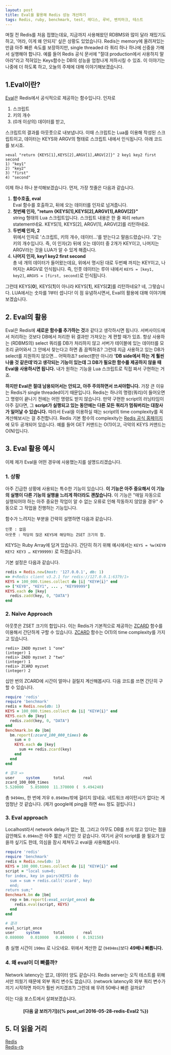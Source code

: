```yaml
---
layout: post
title: Eval을 활용해 Redis 성능 개선하기
tags: Redis, ruby, benchmark, test, 레디스, 루비, 벤치마크, 테스트
---
```


며칠 전 Redis를 처음 접했는데요, 지금까지 사용해왔던 RDBMS와 많이 달라 재밌기도 하고, '어라, 이게 왜 안되지' 싶은 상황도 있었습니다. Redis는 memory에 올려져있는 만큼 아주 빠른 속도를 보장하지만, single threaded 라 쿼리 하나 하나에 신중을 가해서 실행해야 합니다. 예를 들어 Redis 공식 문서에 "절대 production에서 사용하지 말아라"라고 적혀있는 Keys함수는 DB의 성능을 엄청나게 저하시킬 수 있죠. 이 이야기는 나중에 더 하도록 하고, 오늘의 주제에 대해 이야기해보겠습니다.

## 1.Eval이란?
[Eval](http://redis.io/commands/EVAL)은 Redis에서 공식적으로 제공하는 함수입니다. 인자로

1. 스크립트
2. 키의 개수
3. (0개 이상의) 데이터를 받고,  

스크립트의 결과를 아웃풋으로 내보냅니다. 이때 스크립트는 Lua를 이용해 작성된 스크립트이고, 데이터는 KEYS와 ARGV의 형태로 스크립트 내에서 인식됩니다. 아래 코드를 보시죠.

``` redis
>eval "return {KEYS[1],KEYS[2],ARGV[1],ARGV[2]}" 2 key1 key2 first second
1) "key1"
2) "key2"
3) "first"
4) "second"
```

이제 하나 하나 분석해보겠습니다. 먼저, 가장 첫줄은 다음과 같습니다.

1. **함수호출, eval**  
Eval 함수를 호출하고, 뒤에 오는 데이터를 인자로 넘겨줍니다.  
2. **첫번째 인자, "return {KEYS[1],KEYS[2],ARGV[1],ARGV[2]}"**  
string 형태의 Lua 스크립트입니다. 스크립트 내용은 한 줄 짜리 return statement네요. KEYS[1], KEYS[2], ARGV[1], ARGV[2]를 리턴하네요.  
3. **두번째 인자, 2**  
위에서 인자로 '스크립트, 키의 개수, 데이터…'를 받는다고 말씀드렸습니다. '2’는 키의 개수입니다. 즉, 이 인자(2) 뒤에 오는 데이터 중 2개가 KEY이고, 나머지는 ARGV라는 것을 LUA가 알 수 있게 해줍니다.
4. **나머지 인자, key1 key2 first second**  
총 네 개의 데이터가 들어왔는데요, 위에서 명시된 대로 두번째 까지는 KEY이고, 나머지는 ARGV로 인식됩니다. 즉, 인풋 데이터는 루아 내에서 `KEYS = [key1, key2]`, `ARGVS = [first, second]`로 인식됩니다.

그런데 KEYS[**0**], KEYS[**1**]이 아니라 KEYS[**1**], KEYS[**2**]를 리턴하네요? 네, 그렇습니다. LUA에서는 숫자를 1부터 셉니다! 이 점 유념하시면서, Eval의 활용에 대해 이야기해보겠습니다.

## 2. Eval의 활용
Eval은 Redis에 **새로운 함수를 추가하는 것**과 같다고 생각하시면 됩니다. 서버사이드에서 처리하는 것보다 DB에서 처리한 뒤 결과만 가져오는 게 편할 때가 있죠. 항상 사용하는 (RDBMS의) select 쿼리를 DB가 처리하지 않고 서버가 테이블에 있는 데이터를 모조리 긁어와서 그 안에서 찾는다고 하면 좀 끔찍하죠? 그런데 지금 사용하고 있는 DB가 select를 지원하지 않으면… 어떡하죠? select뿐만 아니라 **'DB side에서 하는 게 훨씬 나을 것 같은데’라고 생각되는 기능이 있는데 그 DB가 필요한 함수를 제공하지 않을 때 Eval을 사용하시면 됩니다.** 내가 원하는 기능을 Lua 스크립트로 직접 짜서 구현하는 거죠.

**하지만 Eval은 절대 남용되어서는 안되고, 아주 주의하면서 쓰셔야합니다.** 가장 큰 이유는 Redis가 single threaded이기 때문입니다. Redis는 하나의 명령(쿼리)이 들어오면 그 명령이 끝나기 전에는 어떤 명령도 받지 않습니다. 만약 구현한 script의 러닝타임이 아주 길다면, 그 **script가 실행되고 있는 동안에는 다른 모든 쿼리가 멈춰버리는 대참사가 일어날 수 있습니다.** 따라서 Eval을 이용하실 때는 script의 time complexity를 꼭 계산해보시는 걸 추천합니다. Redis 기본 함수의 complexity는 [Redis 공식 홈페이지](http://redis.io/commands/)에 모두 공개되어 있습니다. 예를 들어 GET 커맨드는 O(1)이고, 극악의 KEYS 커맨드는 O(N)입니다. 

## 3. Eval 활용 예시
이제 제가 Eval을 어떤 경우에 사용했는지를 설명드리겠습니다.

### 1. 상황
아주 긴급한 상황에 사용되는 특수한 기능이 있습니다. **이 기능은 아주 중요해서 이 기능의 실행이 다른 기능의 실행을 느리게 하더라도 괜찮습니다.** 이 기능은 "매일 자동으로 실행되어야 하는 아주 중요한 작업이 알 수 없는 오류로 인해 작동하지 않았을 경우" 수동으로 그 작업을 진행하는 기능입니다.  

함수가 느려지는 부분을 간략히 설명하면 다음과 같습니다.  

```
인풋 : 없음  
아웃풋 : 적당히 많은 KEYS에 해당하는 ZSET 크기의 합.  
```
KEYS는 Ruby Array에 담겨 있습니다. 간단히 하기 위해 예시에서는 `KEYS = %w(KEY0 KEY2 KEY3 … KEY99999)` 로 하겠습니다.  

기본 설정은 다음과 같습니다.

``` ruby
redis = Redis.new(host: '127.0.0.1', db: 1)
=> #<Redis client v3.2.1 for redis://127.0.0.1:6379/1>
KEYS = 100_000.times.collect do |i| "KEY#{i}" end
=> ["KEY0", "KEY1", ... , "KEY99999"]
KEYS.each do |key|  
  redis.zadd(key, 0, "DATA")
end
```

### 2. Naïve Approach

아웃풋은 ZSET 크기의 합입니다. 이는 Redis가 기본적으로 제공하는 [ZCARD](http://redis.io/commands/zcard) 함수를 이용해서 간단하게 구할 수 있습니다. [ZCARD](http://redis.io/commands/zcard) 함수는 O(1)의 time complexity를 가지고 있습니다. 

``` redis
redis> ZADD myzset 1 "one"
(integer) 1
redis> ZADD myzset 2 "two"
(integer) 1
redis> ZCARD myzset
(integer) 2
```

십만 번의 ZCARD에 시간이 얼마나 걸릴지 계산해봅시다. 다음 코드를 쓰면 간단히 구할 수 있습니다.

``` ruby
require 'redis'
require 'benchmark'
redis = Redis.new(db: 1)
KEYS = 100_000.times.collect do |i| "KEY#{i}" end
KEYS.each do |key|
  redis.zadd(key, 0, "DATA")
end
Benchmark.bm do |bm|
  bm.report(:zcard_100_000_times) do
    sum = 0
    KEYS.each do |key|
      sum += redis.zcard(key)
    end
  end
end

# 결과 =>
user     system      total        real
zcard_100_000_times
5.520000   5.850000  11.370000 (  9.494240)
```
총 `9494ms`, 한 번에 겨우 `0.0949ms`밖에 걸리지 않네요. 네트워크 레이턴시가 없다는 게 엄청난 것 같습니다. (제가 google에 ping을 하면 `4ms` 정도 걸립니다.)


### 3. Eval approach
Localhost라서 network delay가 없는 점, 그리고 아무도 DB를 쓰지 않고 있다는 점을 감안해도 `0.094ms`은 아주 짧은 시간인 것 같습니다. 여기서 굳이 script를 쓸 필요가 있을까 싶기도 한데, 의심을 잠시 제쳐두고 eval을 사용해봅시다.

``` ruby
require 'redis'
require 'benchmark'
redis = Redis.new(db: 1)
KEYS = 100_000.times.collect do |i| "KEY#{i}" end
script = "local sum=0;
for index, key in pairs(KEYS) do
  sum = sum + redis.call('zcard', key)
  end;
return sum;"
Benchmark.bm do |bm|
  rep = bm.report(:eval_script_once) do
    redis.eval(script, KEYS)
  end
end

# 결과
eval_script_once
user     system      total        real
0.080000   0.010000   0.090000 (  0.192150)
```
총 실행 시간이 `190ms` 로 나오네요. 위에서 계산한 값 (`9494ms`)보다 **49배나 빠릅니다.**  

### 4. 왜 eval이 더 빠를까?
Network latency는 없고, 데이터 양도 같습니다. Redis server는 오직 테스트를 위해서만 띄웠기 때문에 외부 쿼리 변수도 없습니다. (network latency와 외부 쿼리 변수가 끼기 시작하면 차이가 훨씬 커지겠죠?) 그런데 왜 무려 50배나 빠른 걸까요?  

이는 다음 포스트에서 살펴보겠습니다.

<h4 style="border-bottom: 0px; text-align: center;" markdown="1">
[다음 글 보러가기]({% post_url 2016-05-28-redis-Eval2 %})
</h4>


## 5. 더 읽을 거리
[Redis](http://redis.io/)  
[Redis-rb](https://github.com/redis/redis-rb)
